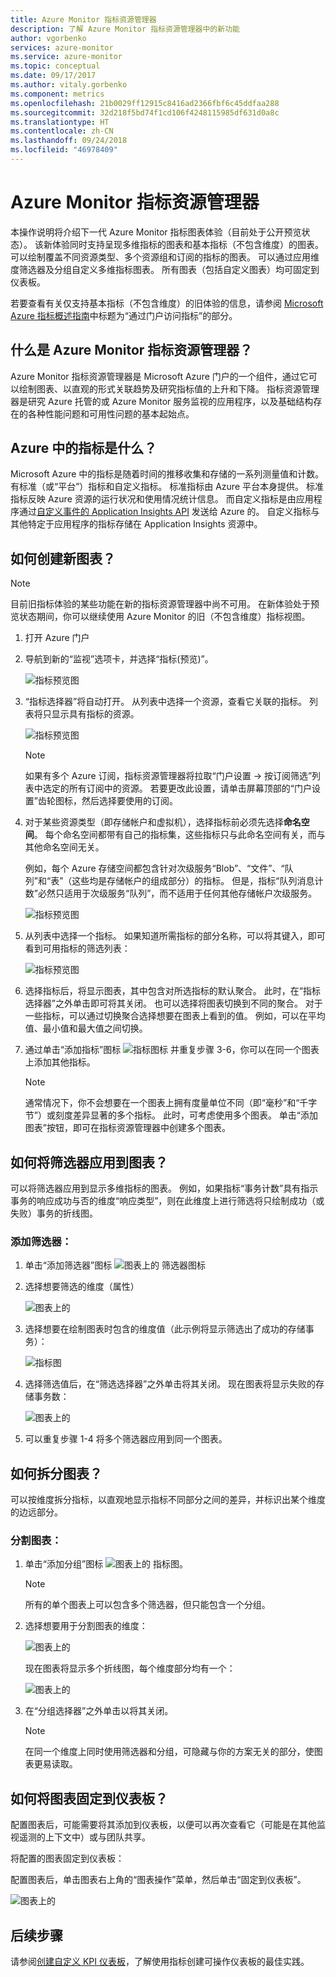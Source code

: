 ```yaml
---
title: Azure Monitor 指标资源管理器
description: 了解 Azure Monitor 指标资源管理器中的新功能
author: vgorbenko
services: azure-monitor
ms.service: azure-monitor
ms.topic: conceptual
ms.date: 09/17/2017
ms.author: vitaly.gorbenko
ms.component: metrics
ms.openlocfilehash: 21b0029ff12915c8416ad2366fbf6c45ddfaa288
ms.sourcegitcommit: 32d218f5bd74f1cd106f4248115985df631d0a8c
ms.translationtype: HT
ms.contentlocale: zh-CN
ms.lasthandoff: 09/24/2018
ms.locfileid: "46978409"
---
```

# <a name="azure-monitor-metrics-explorer"></a>Azure Monitor 指标资源管理器

本操作说明将介绍下一代 Azure Monitor 指标图表体验（目前处于公开预览状态）。 该新体验同时支持呈现多维指标的图表和基本指标（不包含维度）的图表。 可以绘制覆盖不同资源类型、多个资源组和订阅的指标的图表。 可以通过应用维度筛选器及分组自定义多维指标图表。 所有图表（包括自定义图表）均可固定到仪表板。

若要查看有关仅支持基本指标（不包含维度）的旧体验的信息，请参阅 [Microsoft Azure 指标概述指南](https://docs.microsoft.com/azure/monitoring-and-diagnostics/monitoring-overview-metrics)中标题为“通过门户访问指标”的部分。

## <a name="what-is-azure-monitor-metrics-explorer"></a>什么是 Azure Monitor 指标资源管理器？

Azure Monitor 指标资源管理器是 Microsoft Azure 门户的一个组件，通过它可以绘制图表、以直观的形式关联趋势及研究指标值的上升和下降。 指标资源管理器是研究 Azure 托管的或 Azure Monitor 服务监视的应用程序，以及基础结构存在的各种性能问题和可用性问题的基本起始点。 

## <a name="what-are-metrics-in-azure"></a>Azure 中的指标是什么？

Microsoft Azure 中的指标是随着时间的推移收集和存储的一系列测量值和计数。 有标准（或“平台”）指标和自定义指标。 标准指标由 Azure 平台本身提供。 标准指标反映 Azure 资源的运行状况和使用情况统计信息。 而自定义指标是由应用程序通过[自定义事件的 Application Insights API](https://docs.microsoft.com/azure/application-insights/app-insights-api-custom-events-metrics) 发送给 Azure 的。 自定义指标与其他特定于应用程序的指标存储在 Application Insights 资源中。



## <a name="how-do-i-create-a-new-chart"></a>如何创建新图表？

   > [!NOTE]
   > 目前旧指标体验的某些功能在新的指标资源管理器中尚不可用。 在新体验处于预览状态期间，你可以继续使用 Azure Monitor 的旧（不包含维度）指标视图。 

1. 打开 Azure 门户
2. 导航到新的“监视”选项卡，并选择“指标(预览)”。

   ![指标预览图](./media/monitoring-metric-charts/0001.png)

3. “指标选择器”将自动打开。 从列表中选择一个资源，查看它关联的指标。 列表将只显示具有指标的资源。

   ![指标预览图](./media/monitoring-metric-charts/0002.png)

   > [!NOTE]
   >如果有多个 Azure 订阅，指标资源管理器将拉取“门户设置 -> 按订阅筛选”列表中选定的所有订阅中的资源。 若要更改此设置，请单击屏幕顶部的“门户设置”齿轮图标，然后选择要使用的订阅。

4. 对于某些资源类型（即存储帐户和虚拟机），选择指标前必须先选择**命名空间**。 每个命名空间都带有自己的指标集，这些指标只与此命名空间有关，而与其他命名空间无关。

   例如，每个 Azure 存储空间都包含针对次级服务“Blob”、“文件”、“队列”和“表”（这些均是存储帐户的组成部分）的指标。 但是，指标“队列消息计数”必然只适用于次级服务“队列”，而不适用于任何其他存储帐户次级服务。

   ![指标预览图](./media/monitoring-metric-charts/0003.png)

5. 从列表中选择一个指标。 如果知道所需指标的部分名称，可以将其键入，即可看到可用指标的筛选列表：

   ![指标预览图](./media/monitoring-metric-charts/0004.png)

6. 选择指标后，将显示图表，其中包含对所选指标的默认聚合。 此时，在“指标选择器”之外单击即可将其关闭。 也可以选择将图表切换到不同的聚合。 对于一些指标，可以通过切换聚合选择想要在图表上看到的值。 例如，可以在平均值、最小值和最大值之间切换。 

7. 通过单击“添加指标”图标 ![指标图标](./media/monitoring-metric-charts/icon001.png) 并重复步骤 3-6，你可以在同一个图表上添加其他指标。

   > [!NOTE]
   > 通常情况下，你不会想要在一个图表上拥有度量单位不同（即“毫秒”和“千字节”）或刻度差异显著的多个指标。 此时，可考虑使用多个图表。 单击“添加图表”按钮，即可在指标资源管理器中创建多个图表。

## <a name="how-do-i-apply-filters-to-the-charts"></a>如何将筛选器应用到图表？

可以将筛选器应用到显示多维指标的图表。 例如，如果指标“事务计数”具有指示事务的响应成功与否的维度“响应类型”，则在此维度上进行筛选将只绘制成功（或失败）事务的折线图。 

### <a name="to-add-a-filter"></a>添加筛选器：

1. 单击“添加筛选器”图标 ![图表上的](./media/monitoring-metric-charts/icon002.png) 筛选器图标

2. 选择想要筛选的维度（属性）

   ![图表上的](./media/monitoring-metric-charts/0006.png)

3. 选择想要在绘制图表时包含的维度值（此示例将显示筛选出了成功的存储事务）：

   ![指标图](./media/monitoring-metric-charts/0007.png)

4. 选择筛选值后，在“筛选选择器”之外单击将其关闭。 现在图表将显示失败的存储事务数：

   ![图表上的](./media/monitoring-metric-charts/0008.png)

5. 可以重复步骤 1-4 将多个筛选器应用到同一个图表。

## <a name="how-do-i-segment-a-chart"></a>如何拆分图表？

可以按维度拆分指标，以直观地显示指标不同部分之间的差异，并标识出某个维度的边远部分。 

### <a name="to-segment-a-chart"></a>分割图表：

1. 单击“添加分组”图标  ![图表上的](./media/monitoring-metric-charts/icon003.png) 指标图。
 
   > [!NOTE]
   > 所有的单个图表上可以包含多个筛选器，但只能包含一个分组。

2. 选择想要用于分割图表的维度： 

   ![图表上的](./media/monitoring-metric-charts/0010.png)

   现在图表将显示多个折线图，每个维度部分均有一个：

   ![图表上的](./media/monitoring-metric-charts/0012.png)

3. 在“分组选择器”之外单击以将其关闭。

   > [!NOTE]
   > 在同一个维度上同时使用筛选器和分组，可隐藏与你的方案无关的部分，使图表更易读取。

## <a name="how-do-i-pin-charts-to-dashboards"></a>如何将图表固定到仪表板？

配置图表后，可能需要将其添加到仪表板，以便可以再次查看它（可能是在其他监视遥测的上下文中）或与团队共享。 

将配置的图表固定到仪表板：

配置图表后，单击图表右上角的“图表操作”菜单，然后单击“固定到仪表板”。

   ![图表上的](./media/monitoring-metric-charts/0013.png)

## <a name="next-steps"></a>后续步骤

  请参阅[创建自定义 KPI 仪表板](https://docs.microsoft.com/azure/application-insights/app-insights-tutorial-dashboards)，了解使用指标创建可操作仪表板的最佳实践。